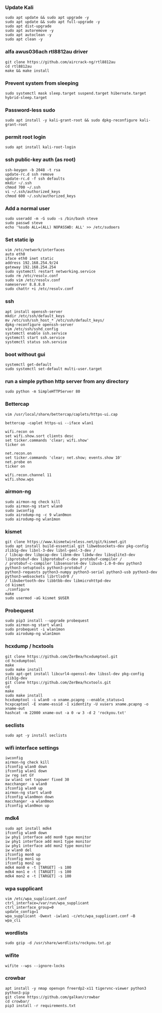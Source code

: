 ### Update Kali
    sudo apt update && sudo apt upgrade -y 
    sudo apt update && sudo apt full-upgrade -y
    sudo apt dist-upgrade
    sudo apt autoremove -y
    sudo apt autoclean -y
    sudo apt clean -y

### alfa awus036ach rtl8812au driver
    git clone https://github.com/aircrack-ng/rtl8812au
    cd rtl8812au
    make && make install 

### Prevent system from sleeping    
    sudo systemctl mask sleep.target suspend.target hibernate.target hybrid-sleep.target

### Password-less sudo
    sudo apt install -y kali-grant-root && sudo dpkg-reconfigure kali-grant-root

### permit root login
    sudo apt install kali-root-login

### ssh public-key auth (as root)
    ssh-keygen -b 2048 -t rsa 
    update-rc.d ssh remove
    update-rc.d -f ssh defaults
    mkdir ~/.ssh
    chmod 700 ~/.ssh
    vi ~/.ssh/authorized_keys
    chmod 600 ~/.ssh/authorized_keys

### Add a normal user
    sudo useradd -m -G sudo -s /bin/bash steve
    sudo passwd steve
    echo '%sudo ALL=(ALL) NOPASSWD: ALL' >> /etc/sudoers

### Set static ip
    vim /etc/network/interfaces
    auto eth0
    iface eth0 inet static
    address 192.168.254.9/24
    gateway 192.168.254.254
    sudo systemctl restart networking.service
    sudo rm /etc/resolv.conf
    sudo vim /etc/resolv.conf
    nameserver 8.8.8.8
    sudo chattr +i /etc/resolv.conf

### ssh
    apt install openssh-server
    mkdir /etc/ssh/default_keys
    mv /etc/ssh/ssh_host_* /etc/ssh/default_keys/
    dpkg-reconfigure openssh-server
    vim /etc/ssh/sshd_config
    systemctl enable ssh.service
    systemctl start ssh.service
    systemctl status ssh.service

### boot without gui
    systemctl get-default
    sudo systemctl set-default multi-user.target

### run a simple python http server from any directory   
    sudo python -m SimpleHTTPServer 80

### Bettercap
    vim /usr/local/share/bettercap/caplets/https-ui.cap
   
    bettercap -caplet https-ui --iface wlan1
    
    wifi.recon on
    set wifi.show.sort clients desc
    set ticker.commands 'clear; wifi.show'
    ticker on
    
    net.recon.on
    set ticker.commands 'clear; net.show; events.show 10'
    net.probe on
    ticker on
    
    wifi.recon.channel 11
    wifi.show.wps

### airmon-ng
    sudo airmon-ng check kill
    sudo airmon-ng start wlan0
    sudo iwconfig
    sudo airodump-ng -c 9 wlan0mon
    sudo airodump-ng wlan1mon

### kismet
    git clone https://www.kismetwireless.net/git/kismet.git 
    sudo apt install build-essential git libwebsockets-dev pkg-config zlib1g-dev libnl-3-dev libnl-genl-3-dev /
    / libcap-dev libpcap-dev libnm-dev libdw-dev libsqlite3-dev libprotobuf-dev libprotobuf-c-dev protobuf-compiler /
    / protobuf-c-compiler libsensors4-dev libusb-1.0-0-dev python3 python3-setuptools python3-protobuf /
    python3-requests python3-numpy python3-serial python3-usb python3-dev python3-websockets librtlsdr0 /
    / libubertooth-dev libbtbb-dev libmicrohttpd-dev  
    cd kismet
    ./configure
    make
    sudo usermod -aG kismet $USER

### Probequest
    sudo pip3 install --upgrade probequest    
    sudo airmon-ng start wlan1
    sudo probequest -i wlan1mon 
    sudo airodump-ng wlan1mon

### hcxdump / hcxtools
    git clone https://github.com/ZerBea/hcxdumptool.git
    cd hcxdumptool
    make
    sudo make install
    sudo apt-get install libcurl4-openssl-dev libssl-dev pkg-config zlib1g-dev
    git clone https://github.com/ZerBea/hcxtools.git
    cd 
    make
    sudo make install
    hcxdumptool -i wlan0 -o xname.pcapng --enable_status=1 
    hcxpcaptool -E xname-essid -I xidentity -U xusers xname.pcapng -o xname-out
    hashcat -m 22000 xname-out -a 0 -w 3 -d 2 'rockyou.txt'

### seclists
    sudo apt -y install seclists
    
### wifi interface settings
    iwconfig
    airmon-ng check kill
    ifconfig wlan0 down
    ifconfig wlan1 down
    iw reg set GY
    iw wlan1 set txpower fixed 30 
    macchanger -a wlan0
    ifconfig wlan0 up
    airmon-ng start wlan0
    ifconfig wlan0mon down
    macchanger -a wlan0mon
    ifconfig wlan0mon up

### mdk4  
    sudo apt install mdk4    
    ifconfig wlan0 down
    iw phy1 interface add mon0 type monitor
    iw phy1 interface add mon1 type monitor
    iw phy1 interface add mon2 type monitor
    iw wlan0 del
    ifconfig mon0 up
    ifconfig mon1 up
    ifconfig mon2 up
    mdk4 mon0 e -t [TARGET] -s 100
    mdk4 mon1 e -t [TARGET] -s 100
    mdk4 mon2 e -t [TARGET] -s 100
    
### wpa supplicant
    vim /etc/wpa_supplicant.conf
    ctrl_interface=/var/run/wpa_supplicant
    ctrl_interface_group=0
    update_config=1
    wpa_supplicant -Dwext -iwlan1 -c/etc/wpa_supplicant.conf –B
    wpa_cli  

### wordlists
    sudo gzip -d /usr/share/wordlists/rockyou.txt.gz

### wifite
    wifite --wps --ignore-locks
    
### crowbar
    apt install -y nmap openvpn freerdp2-x11 tigervnc-viewer python3 python3-pip
    git clone https://github.com/galkan/crowbar
    cd crowbar/
    pip3 install -r requirements.txt
